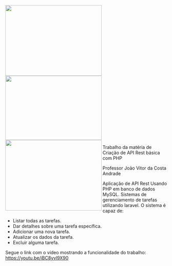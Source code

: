 <a href="https://laravel.com"> <img src="https://cdn.discordapp.com/attachments/1125487567257739356/1125950651155881984/1200px-Laravel.svg_preview_rev_1.png" width=300 height=220></a> <a href="https://www.php.net"> <img src="https://cdn.discordapp.com/attachments/1125487567257739356/1125951200420970547/download_preview_rev_1_1.png" width=300 height=200></a> <a href="https://code.visualstudio.com"> <img src="https://cdn.discordapp.com/attachments/1125487567257739356/1125953674926112778/channels4_profile_preview_rev_1.png" align=left width=300 height=220></a> 

Trabalho da matéria de Criação de API Rest básica com PHP

Professor João Vitor da Costa Andrade

Aplicação de API Rest Usando PHP em banco de dados MySQL. Sistemas de gerenciamento de tarefas utilizando laravel. O sistema é capaz de:

- Listar todas as tarefas.
- Dar detalhes sobre uma tarefa específica.
- Adicionar uma nova tarefa.
- Atualizar os dados da tarefa.
- Excluir alguma tarefa.

Segue o link com o vídeo mostrando a funcionalidade do trabalho:
https://youtu.be/iBC8yvl9X90
